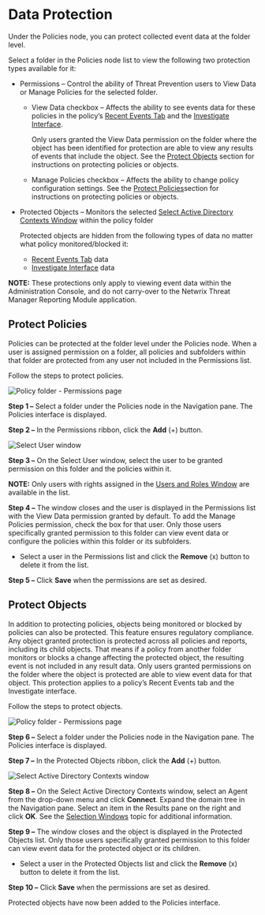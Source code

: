 # Data Protection

Under the Policies node, you can protect collected event data at the folder level.

Select a folder in the Policies node list to view the following two protection types available for
it:

- Permissions – Control the ability of Threat Prevention users to View Data or Manage Policies for
  the selected folder.

  - View Data checkbox – Affects the ability to see events data for these policies in the policy’s
    [Recent Events Tab](/docs/threatprevention/7.4/admin/policies/recentevents/overview.md)
    and the
    [Investigate Interface](/docs/threatprevention/7.4/admin/investigate/overview.md).

    Only users granted the View Data permission on the folder where the object has been
    identified for protection are able to view any results of events that include the object.
    See the [Protect Objects](#protect-objects) section for instructions on protecting policies
    or objects.

  - Manage Policies checkbox – Affects the ability to change policy configuration settings. See
    the [Protect Policies](#protect-policies)section for instructions on protecting policies or
    objects.

- Protected Objects – Monitors the selected
  [Select Active Directory Contexts Window](/docs/threatprevention/7.4/admin/policies/eventtype/window/selectactivedirectory/context.md)
  within the policy folder

  Protected objects are hidden from the following types of data no matter what policy
  monitored/blocked it:

  - [Recent Events Tab](/docs/threatprevention/7.4/admin/policies/recentevents/overview.md)
    data
  - [Investigate Interface](/docs/threatprevention/7.4/admin/investigate/overview.md)
    data

**NOTE:** These protections only apply to viewing event data within the Administration Console, and
do not carry-over to the Netwrix Threat Manager Reporting Module application.

## Protect Policies

Policies can be protected at the folder level under the Policies node. When a user is assigned
permission on a folder, all policies and subfolders within that folder are protected from any user
not included in the Permissions list.

Follow the steps to protect policies.

![Policy folder - Permissions page](/img/product_docs/accessanalyzer/11.6/accessanalyzer/admin/action/mailbox/permissions.webp)

**Step 1 –** Select a folder under the Policies node in the Navigation pane. The Policies interface
is displayed.

**Step 2 –** In the Permissions ribbon, click the **Add** (+) button.

![Select User window](/img/versioned_docs/threatprevention_7.4/threatprevention/admin/policies/selectuser.webp)

**Step 3 –** On the Select User window, select the user to be granted permission on this folder and
the policies within it.

**NOTE:** Only users with rights assigned in the
[Users and Roles Window](/docs/threatprevention/7.4/admin/configuration/userroles/overview.md)
are available in the list.

**Step 4 –** The window closes and the user is displayed in the Permissions list with the View Data
permission granted by default. To add the Manage Policies permission, check the box for that user.
Only those users specifically granted permission to this folder can view event data or configure the
policies within this folder or its subfolders.

- Select a user in the Permissions list and click the **Remove** (x) button to delete it from the
  list.

**Step 5 –** Click **Save** when the permissions are set as desired.

## Protect Objects

In addition to protecting policies, objects being monitored or blocked by policies can also be
protected. This feature ensures regulatory compliance. Any object granted protection is protected
across all policies and reports, including its child objects. That means if a policy from another
folder monitors or blocks a change affecting the protected object, the resulting event is not
included in any result data. Only users granted permissions on the folder where the object is
protected are able to view event data for that object. This protection applies to a policy’s Recent
Events tab and the Investigate interface.

Follow the steps to protect objects.

![Policy folder - Permissions page](/img/product_docs/accessanalyzer/11.6/accessanalyzer/admin/action/mailbox/permissions.webp)

**Step 6 –** Select a folder under the Policies node in the Navigation pane. The Policies interface
is displayed.

**Step 7 –** In the Protected Objects ribbon, click the **Add** (+) button.

![Select Active Directory Contexts window](/img/versioned_docs/threatprevention_7.4/threatprevention/admin/policies/adcontexts.webp)

**Step 8 –** On the Select Active Directory Contexts window, select an Agent from the drop-down menu
and click **Connect**. Expand the domain tree in the Navigation pane. Select an item in the Results
pane on the right and click **OK**. See the
[Selection Windows](/docs/threatprevention/7.4/admin/policies/eventtype/window/overview.md)
topic for additional information.

**Step 9 –** The window closes and the object is displayed in the Protected Objects list. Only those
users specifically granted permission to this folder can view event data for the protected object or
its children.

- Select a user in the Protected Objects list and click the **Remove** (x) button to delete it from
  the list.

**Step 10 –** Click **Save** when the permissions are set as desired.

Protected objects have now been added to the Policies interface.

